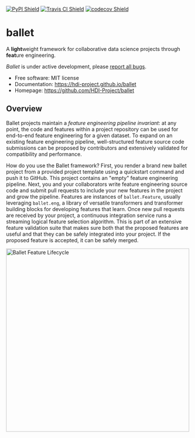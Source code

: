 [![PyPI Shield](https://img.shields.io/pypi/v/ballet.svg)](https://pypi.org/project/ballet)
[![Travis CI Shield](https://travis-ci.org/HDI-Project/ballet.svg?branch=master)](https://travis-ci.org/HDI-Project/ballet)
[![codecov Shield](https://codecov.io/gh/HDI-Project/ballet/branch/master/graph/badge.svg)](https://codecov.io/gh/HDI-Project/ballet)


# ballet

A **light**weight framework for collaborative data science projects through **feat**ure
engineering.

*Ballet* is under active development, please [report all
bugs](https://hdi-project.github.io/ballet/contributing.html#report-bugs).

- Free software: MIT license
- Documentation: https://hdi-project.github.io/ballet
- Homepage: https://github.com/HDI-Project/ballet

## Overview

Ballet projects maintain a *feature engineering pipeline invariant*: at any point, the code
and features within a project repository can be used for end-to-end feature engineering for
a given dataset. To expand on an existing feature engineering pipeline, well-structured
feature source code submissions can be proposed by contributors and extensively validated
for compatibility and performance.

How do you use the Ballet framework? First, you render a brand new ballet project from a
provided project template using a quickstart command and push it to GitHub. This project
contains an "empty" feature engineering pipeline. Next, you and your collaborators write
feature engineering source code and submit pull requests to include your new features in the
project and grow the pipeline. Features are instances of `ballet.Feature`, usually
leveraging `ballet.eng`, a library of versatile transformers and transformer building blocks
for developing features that learn. Once new pull requests are received by your project, a
continuous integration service runs a streaming logical feature selection algorithm. This is
part of an extensive feature validation suite that makes sure both that the proposed
features are useful and that they can be safely integrated into your project. If the
proposed feature is accepted, it can be safely merged.

<img src="./docs/_static/feature_lifecycle.png" alt="Ballet Feature Lifecycle" width="500" />
